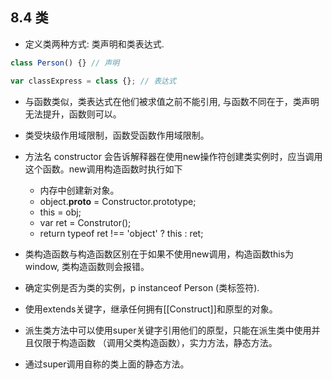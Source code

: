 ## 8.4 类

- 定义类两种方式: 类声明和类表达式.
```javascript
class Person() {} // 声明

var classExpress = class {}; // 表达式
```
- 与函数类似，类表达式在他们被求值之前不能引用, 与函数不同在于，类声明无法提升，函数则可以。
- 类受块级作用域限制，函数受函数作用域限制。
- 方法名 constructor 会告诉解释器在使用new操作符创建类实例时，应当调用这个函数。new调用构造函数时执行如下
  - 内存中创建新对象。
  - object.__proto__ = Constructor.prototype;
  - this = obj;
  - var ret = Construtor();
  - return typeof ret !== 'object' ? this : ret;

- 类构造函数与构造函数区别在于如果不使用new调用，构造函数this为window, 类构造函数则会报错。
- 确定实例是否为类的实例，p instanceof Person (类标签符).
- 使用extends关键字，继承任何拥有[[Construct]]和原型的对象。
- 派生类方法中可以使用super关键字引用他们的原型，只能在派生类中使用并且仅限于构造函数 （调用父类构造函数），实力方法，静态方法。
- 通过super调用自称的类上面的静态方法。